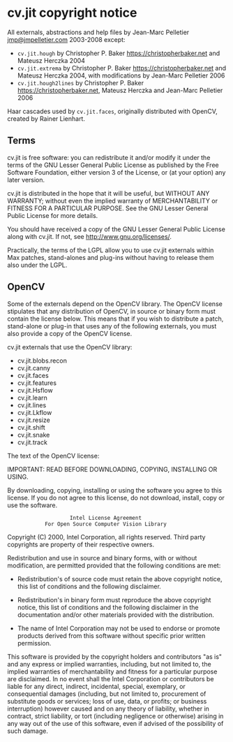# cv.jit copyright notice

All externals, abstractions and help files by Jean-Marc Pelletier <jmp@jmpelletier.com> 2003-2008 except:

* `cv.jit.hough` by Christopher P. Baker <https://christopherbaker.net> and Mateusz Herczka 2004
* `cv.jit.extrema` by Christopher P. Baker <https://christopherbaker.net> and Mateusz Herczka 2004, with modifications by Jean-Marc Pelletier 2006
* `cv.jit.hough2lines` by Christopher P. Baker <https://christopherbaker.net>, Mateusz Herczka and Jean-Marc Pelletier 2006

Haar cascades used by `cv.jit.faces`, originally distributed with OpenCV, created by Rainer Lienhart.



## Terms

cv.jit is free software: you can redistribute it and/or modify it under the terms of the GNU Lesser General Public License as published by the Free Software Foundation, either version 3 of the License, or (at your option) any later version.

cv.jit is distributed in the hope that it will be useful, but WITHOUT ANY WARRANTY; without even the implied warranty of MERCHANTABILITY or FITNESS FOR A PARTICULAR PURPOSE.  See the GNU Lesser General Public License for more details.

You should have received a copy of the GNU Lesser General Public License along with cv.jit.  If not, see <http://www.gnu.org/licenses/>.


Practically, the terms of the LGPL allow you to use cv.jit externals within Max patches, stand-alones and plug-ins without having to release them also under the LGPL.

## OpenCV

Some of the externals depend on the OpenCV library. The OpenCV license stipulates that any distribution of OpenCV, in source or binary form must contain the license below. This means that if you wish to distribute a patch, stand-alone or plug-in that uses any of the following externals, you must also provide a copy of the OpenCV license.

cv.jit externals that use the OpenCV library:

* cv.jit.blobs.recon
* cv.jit.canny
* cv.jit.faces
* cv.jit.features
* cv.jit.Hsflow
* cv.jit.learn
* cv.jit.lines
* cv.jit.Lkflow
* cv.jit.resize
* cv.jit.shift
* cv.jit.snake
* cv.jit.track

The text of the OpenCV license:

IMPORTANT: READ BEFORE DOWNLOADING, COPYING, INSTALLING OR USING.

By downloading, copying, installing or using the software you agree to this license.
If you do not agree to this license, do not download, install,
copy or use the software.


                        Intel License Agreement
                For Open Source Computer Vision Library

Copyright (C) 2000, Intel Corporation, all rights reserved.
Third party copyrights are property of their respective owners.

Redistribution and use in source and binary forms, with or without modification,
are permitted provided that the following conditions are met:

   * Redistribution's of source code must retain the above copyright notice,
     this list of conditions and the following disclaimer.

   * Redistribution's in binary form must reproduce the above copyright notice,
     this list of conditions and the following disclaimer in the documentation
     and/or other materials provided with the distribution.

   * The name of Intel Corporation may not be used to endorse or promote products
     derived from this software without specific prior written permission.

This software is provided by the copyright holders and contributors "as is" and
any express or implied warranties, including, but not limited to, the implied
warranties of merchantability and fitness for a particular purpose are disclaimed.
In no event shall the Intel Corporation or contributors be liable for any direct,
indirect, incidental, special, exemplary, or consequential damages
(including, but not limited to, procurement of substitute goods or services;
loss of use, data, or profits; or business interruption) however caused
and on any theory of liability, whether in contract, strict liability,
or tort (including negligence or otherwise) arising in any way out of
the use of this software, even if advised of the possibility of such damage.